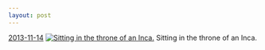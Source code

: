```yaml
---
layout: post
---
```


<p>
  <time><a href="/180">2013-11-14</a></time>
  <a href="/180"><img src="{{ site.assets_url }}/180-640.jpg" srcset="{{ site.assets_url }}/180-1280.jpg 1280w, {{ site.assets_url }}/180-960.jpg 960w, {{ site.assets_url }}/180-640.jpg 640w, {{ site.assets_url }}/180-320.jpg 320w" sizes="(min-width: 700px) 50vw, calc(100vw - 2rem)" alt="Sitting in the throne of an Inca." /></a>
  <span>Sitting in the throne of an Inca.</span>
</p>

